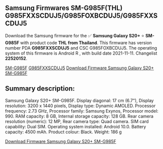 <h2>Samsung Firmwares SM-G985F(THL) G985FXXSCDUJ5/G985FOXBCDUJ5/G985FXXSCDUJ5</h2>
Download the Samsung firmware for the ✅ <strong>Samsung Galaxy S20+ </strong> ⭐ <strong>SM-G985F</strong> with product code <strong>THL</strong> <strong> from Thailand</strong>. This firmware has version number PDA <strong>G985FXXSCDUJ5</strong> and CSC G985FOXBCDUJ5. The operating system of this firmware is Android R , with build date 2021-11-11. Changelist <strong>22520152</strong>.


[SM-G985F](https://samfirm.shop/samsung/model/SM-G985F)
[G985FXXSCDUJ5](https://samfirm.shop/samsung/pda/G985FXXSCDUJ5)
[Download Firmware Samsung Galaxy S20+ SM-G985F](https://samfirm.shop/samsung/firmware/473634)
<h2>Summary description:</h2>
<p>Samsung Galaxy S20+ SM-G985F. Display diagonal: 17 cm (6.7"), Display resolution: 3200 x 1440 pixels, Display type: Dynamic AMOLED. Processor frequency: 2.73 GHz, Processor family: Samsung Exynos, Processor model: 990. RAM capacity: 8 GB, Internal storage capacity: 128 GB. Rear camera resolution (numeric): 12 MP, Rear camera type: Quad camera. SIM card capability: Dual SIM. Operating system installed: Android 10.0. Battery capacity: 4500 mAh. Product colour: Black. Weight: 186 g</p>


[Download Firmware Samsung Galaxy S20+ SM-G985F](https://samfirm.shop/samsung/firmware/473634)
